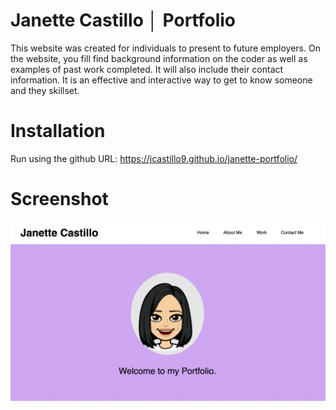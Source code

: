 # Janette Castillo │ Portfolio

This website was created for individuals to present to future employers. On the website, you fill find background information on the coder as well as examples of past work completed. It will also include their contact information. It is an effective and interactive way to get to know someone and they skillset. 

# Installation

Run using the github URL: https://jcastillo9.github.io/janette-portfolio/

# Screenshot
<img src="Assets/images/screenshot.png" alt="website home page" class="screenshot"/>
